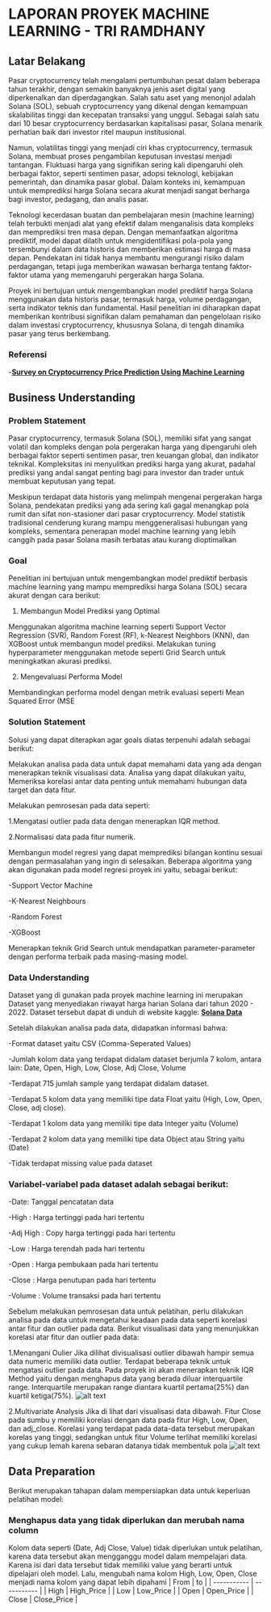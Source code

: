 # LAPORAN PROYEK MACHINE LEARNING - TRI RAMDHANY
## Latar Belakang
 Pasar cryptocurrency telah mengalami pertumbuhan pesat dalam beberapa tahun terakhir, dengan semakin banyaknya jenis aset digital yang diperkenalkan dan diperdagangkan. Salah satu aset yang menonjol adalah Solana (SOL), sebuah cryptocurrency yang dikenal dengan kemampuan skalabilitas tinggi dan kecepatan transaksi yang unggul. Sebagai salah satu dari 10 besar cryptocurrency berdasarkan kapitalisasi pasar, Solana menarik perhatian baik dari investor ritel maupun institusional.
 
Namun, volatilitas tinggi yang menjadi ciri khas cryptocurrency, termasuk Solana, membuat proses pengambilan keputusan investasi menjadi tantangan. Fluktuasi harga yang signifikan sering kali dipengaruhi oleh berbagai faktor, seperti sentimen pasar, adopsi teknologi, kebijakan pemerintah, dan dinamika pasar global. Dalam konteks ini, kemampuan untuk memprediksi harga Solana secara akurat menjadi sangat berharga bagi investor, pedagang, dan analis pasar.

Teknologi kecerdasan buatan dan pembelajaran mesin (machine learning) telah terbukti menjadi alat yang efektif dalam menganalisis data kompleks dan memprediksi tren masa depan. Dengan memanfaatkan algoritma prediktif, model dapat dilatih untuk mengidentifikasi pola-pola yang tersembunyi dalam data historis dan memberikan estimasi harga di masa depan. Pendekatan ini tidak hanya membantu mengurangi risiko dalam perdagangan, tetapi juga memberikan wawasan berharga tentang faktor-faktor utama yang memengaruhi pergerakan harga Solana.

Proyek ini bertujuan untuk mengembangkan model prediktif harga Solana menggunakan data historis pasar, termasuk harga, volume perdagangan, serta indikator teknis dan fundamental. Hasil penelitian ini diharapkan dapat memberikan kontribusi signifikan dalam pemahaman dan pengelolaan risiko dalam investasi cryptocurrency, khususnya Solana, di tengah dinamika pasar yang terus berkembang.

### Referensi
-**[Survey on Cryptocurrency Price Prediction Using Machine Learning](https://www.ijres.org/papers/Volume-10/Issue-2/Ser-3/G10124247.pdf)**

## Business Understanding
### Problem Statement
Pasar cryptocurrency, termasuk Solana (SOL), memiliki sifat yang sangat volatil dan kompleks dengan pola pergerakan harga yang dipengaruhi oleh berbagai faktor seperti sentimen pasar, tren keuangan global, dan indikator teknikal. Kompleksitas ini menyulitkan prediksi harga yang akurat, padahal prediksi yang andal sangat penting bagi para investor dan trader untuk membuat keputusan yang tepat.

Meskipun terdapat data historis yang melimpah mengenai pergerakan harga Solana, pendekatan prediksi yang ada sering kali gagal menangkap pola rumit dan sifat non-stasioner dari pasar cryptocurrency. Model statistik tradisional cenderung kurang mampu menggeneralisasi hubungan yang kompleks, sementara penerapan model machine learning yang lebih canggih pada pasar Solana masih terbatas atau kurang dioptimalkan

### Goal
Penelitian ini bertujuan untuk mengembangkan model prediktif berbasis machine learning yang mampu memprediksi harga Solana (SOL) secara akurat dengan cara berikut:
1. Membangun Model Prediksi yang Optimal

Menggunakan algoritma machine learning seperti Support Vector Regression (SVR), Random Forest (RF), k-Nearest Neighbors (KNN), dan XGBoost untuk membangun model prediksi.
Melakukan tuning hyperparameter menggunakan metode seperti Grid Search untuk meningkatkan akurasi prediksi.

2. Mengevaluasi Performa Model

Membandingkan performa model dengan metrik evaluasi seperti Mean Squared Error (MSE

### Solution Statement
Solusi yang dapat diterapkan agar goals diatas terpenuhi adalah sebagai berikut:

Melakukan analisa pada data untuk dapat memahami data yang ada dengan menerapkan teknik visualisasi data. Analisa yang dapat dilakukan yaitu, Memeriksa korelasi antar data penting untuk memahami hubungan data target dan data fitur.

Melakukan pemrosesan pada data seperti:

1.Mengatasi outlier pada data dengan menerapkan IQR method.

2.Normalisasi data pada fitur numerik.

Membangun model regresi yang dapat memprediksi bilangan kontinu sesuai dengan permasalahan yang ingin di selesaikan. Beberapa algoritma yang akan digunakan pada model regresi proyek ini yaitu, sebagai berikut:

-Support Vector Machine

-K-Nearest Neighbours

-Random Forest

-XGBoost

Menerapkan teknik Grid Search untuk mendapatkan parameter-parameter dengan performa terbaik pada masing-masing model.

### Data Understanding
Dataset yang di gunakan pada proyek machine learning ini merupakan Dataset yang menyediakan riwayat harga harian Solana dari tahun 2020 - 2022. Dataset tersebut dapat di unduh di website kaggle: **[Solana Data](https://www.kaggle.com/datasets/varpit94/solana-data)**

Setelah dilakukan analisa pada data, didapatkan informasi bahwa:

-Format dataset yaitu CSV (Comma-Seperated Values)

-Jumlah kolom data yang terdapat didalam dataset berjumla 7 kolom, antara lain: Date, Open, High, Low, Close, Adj Close, Volume

-Terdapat 715 jumlah sample yang terdapat didalam dataset.

-Terdapat 5 kolom data yang memiliki tipe data Float yaitu (High, Low, Open, Close, adj close).

-Terdapat 1 kolom data yang memiliki tipe data Integer yaitu (Volume)

-Terdapat 2 kolom data yang memiliki tipe data Object atau String yaitu (Date)

-Tidak terdapat missing value pada dataset

### Variabel-variabel pada dataset adalah sebagai berikut:

-Date: Tanggal pencatatan data

-High : Harga tertinggi pada hari tertentu

-Adj High : Copy harga tertinggi pada hari tertentu

-Low : Harga terendah pada hari tertentu

-Open : Harga pembukaan pada hari tertentu

-Close : Harga penutupan pada hari tertentu

-Volume : Volume transaksi pada hari tertentu

Sebelum melakukan pemrosesan data untuk pelatihan, perlu dilakukan analisa pada data untuk mengetahui keadaan pada data seperti korelasi antar fitur dan outlier pada data. Berikut visualisasi data yang menunjukkan korelasi atar fitur dan outlier pada data:

1.Menangani Oulier
Jika dilihat divisualisasi outlier dibawah hampir semua data numeric memiliki data outlier. Terdapat beberapa teknik untuk mengatasi outlier pada data. Pada proyek ini akan menerapkan teknik IQR Method yaitu dengan menghapus data yang berada diluar interquartile range. Interquartile merupakan range diantara kuartil pertama(25%) dan kuartil ketiga(75%).
	![alt text](VIZ/outlier.png)
 
2.Multivariate Analysis
Jika di lihat dari visualisasi data dibawah. Fitur Close pada sumbu y memiliki korelasi dengan data pada fitur High, Low, Open, dan adj_close. Korelasi yang terdapat pada data-data tersebut merupakan korelas yang tinggi, sedangkan untuk fitur Volume terlihat memiliki korelasi yang cukup lemah karena sebaran datanya tidak membentuk pola
![alt text](VIZ/multivariate.png)

## Data Preparation

Berikut merupakan tahapan dalam mempersiapkan data untuk keperluan pelatihan model:

### Menghapus data yang tidak diperlukan dan merubah nama column
Kolom data seperti (Date, Adj Close, Value) tidak diperlukan untuk pelatihan, karena data tersebut akan mengganggu model dalam mempelajari data. Karena isi dari data tersebut tidak memiliki value yang berarti untuk dipelajari oleh model. Lalu, mengubah nama kolom High, Low, Open, Close menjadi nama kolom yang dapat lebih dipahami
| From        | to	    |
| ----------- | ----------- |
| High        | High_Price  |
| Low	      | Low_Price   |
| Open        | Open_Price  |
| Close	      | Close_Price |


